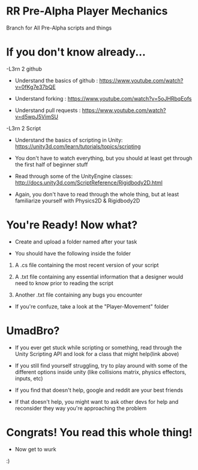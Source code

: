 # RR Pre-Alpha Player Mechanics

Branch for All Pre-Alpha scripts and things

# If you don't know already...

-L3rn 2 github

 - Understand the basics of github : https://www.youtube.com/watch?v=0fKg7e37bQE

 - Understand forking : https://www.youtube.com/watch?v=5oJHRbqEofs

 - Understand pull requests : https://www.youtube.com/watch?v=d5wpJ5VimSU
 
-L3rn 2 Script
 
 - Understand the basics of scripting in Unity: https://unity3d.com/learn/tutorials/topics/scripting
 
  - You don't have to watch everything, but you should at least get through the first half of beginner stuff

 - Read through some of the UnityEngine classes: http://docs.unity3d.com/ScriptReference/Rigidbody2D.html
 
  - Again, you don't have to read through the whole thing, but at least familiarize yourself with Physics2D & Rigidbody2D

# You're Ready! Now what?

- Create and upload a folder named after your task

- You should have the following inside the folder
 
 1) A .cs file containing the most recent version of your script

 2) A .txt file containing any essential information that a designer would need to know prior to reading the script 
 
 3) Another .txt file containing any bugs you encounter
 
 - If you're confuze, take a look at the "Player-Movement" folder
 
# UmadBro?

- If you ever get stuck while scripting or something, read through the Unity Scripting API and look for a class that might help(link above)

- If you still find yourself struggling, try to play around with some of the different options inside unity (like collisions matrix, physics effectors, inputs, etc)
 
- If you find that doesn't help, google and reddit are your best friends

- If that doesn't help, you might want to ask other devs for help and reconsider they way you're approaching the problem

# Congrats! You read this whole thing!

- Now get to wurk

:)

